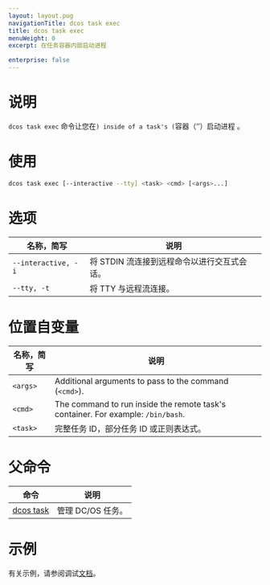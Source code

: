 ```yaml
---
layout: layout.pug
navigationTitle: dcos task exec
title: dcos task exec
menuWeight: 0
excerpt: 在任务容器内部启动进程

enterprise: false
---
```


# 说明
`dcos task exec` 命令让您在<cmd>`) inside of a task's (`<task>容器（‘’）启动进程 。

# 使用

```bash
dcos task exec [--interactive --tty] <task> <cmd> [<args>...]
```

# 选项

| 名称，简写 | 说明 |
|---------|-------------|
| `--interactive, -i` | 将 STDIN 流连接到远程命令以进行交互式会话。|
| `--tty, -t` | 将 TTY 与远程流连接。|

# 位置自变量

| 名称，简写 | 说明 |
|---------|-------------|
| `<args>`   |  Additional arguments to pass to the command (`<cmd>`). |
| `<cmd>`   |  The command to run inside the remote task's container. For example: `/bin/bash`. |
| `<task>` | 完整任务 ID，部分任务 ID 或正则表达式。|

# 父命令

| 命令 | 说明 |
|---------|-------------|
| [dcos task](/cn/1.11/cli/command-reference/dcos-task/) | 管理 DC/OS 任务。| 

# 示例

有关示例，请参阅调试[文档](/cn/1.11/monitoring/debugging/)。
